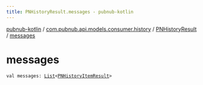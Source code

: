 ```yaml
---
title: PNHistoryResult.messages - pubnub-kotlin
---
```


[pubnub-kotlin](../../index.html) / [com.pubnub.api.models.consumer.history](../index.html) / [PNHistoryResult](index.html) / [messages](./messages.html)

# messages

`val messages: `[`List`](https://kotlinlang.org/api/latest/jvm/stdlib/kotlin.collections/-list/index.html)`<`[`PNHistoryItemResult`](../-p-n-history-item-result/index.html)`>`